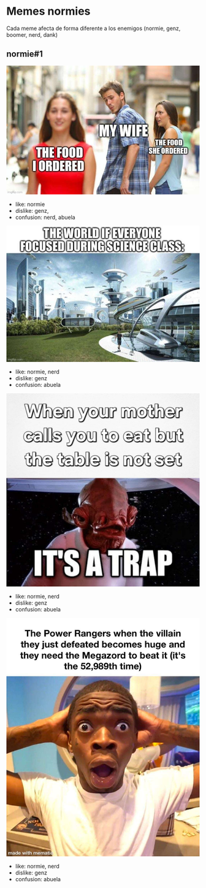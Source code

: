 # Memes normies

Cada meme afecta de forma diferente a los enemigos (normie, genz, boomer, nerd, dank)

## normie#1

![normie#1](../normie_1.jpg)

- like: normie
- dislike: genz, 
- confusion: nerd, abuela

![normie#2](../normie_2.jpg)

- like: normie, nerd
- dislike: genz
- confusion: abuela

![normie#3](../normie_3.jpg)

- like: normie, nerd
- dislike: genz
- confusion: abuela

![normie#4](../normie_4.jpg)

- like: normie, nerd
- dislike: genz
- confusion: abuela



